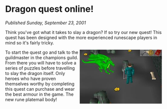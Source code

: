 # Dragon quest online!
*Published Sunday, September 23, 2001*

Think you've got what it takes to slay a dragon? If so try our new quest! This quest has been designed with the more experienced runescape players in mind so it's fairly tricky.

<a class="rsc-image rsc-image-thumb" href="/images/Dragon1.jpg"><img src="/images/Dragon1.jpg" align="right"></a>
To start the quest go and talk to the guildmaster in the champions guild. From there you will have to solve a series of puzzles before travelling to slay the dragon itself. Only heroes who have proven themselves worthy by completing this quest can purchase and wear the best armour in the game. The new rune platemail body!
